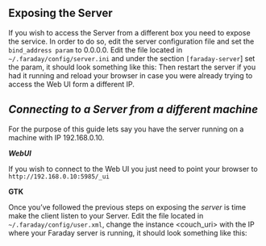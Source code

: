 ## **Exposing the Server**

If you wish to access the Server from a different box you need to expose the service. In order to do so, edit the server configuration file and set the ```bind_address param``` to 0.0.0.0.
Edit the file located in ```~/.faraday/config/server.ini``` and under the section ```[faraday-server```] set the param, it should look something like this:
Then restart the server if you had it running and reload your browser in case you were already trying to access the Web UI form a different IP.

## ***Connecting to a Server from a different machine***

For the purpose of this guide lets say you have the server running on a machine with IP 192.168.0.10.

***WebUI***

If you wish to connect to the Web UI you just need to point your browser to `http://192.168.0.10:5985/_ui`

**GTK**

Once you’ve followed the previous steps on exposing the *<a>server* is time make the client listen to your Server.
Edit the file located in `~/.faraday/config/user.xml`, change the instance <couch_uri> with the IP where your Faraday server is running, it should look something like this:


